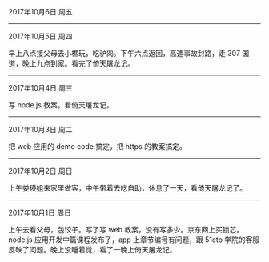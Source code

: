 2017年10月6日 周五


---
2017年10月5日 周四

早上八点接父母去小樵玩，吃驴肉。下午六点返回，高速事故封路，走 307 国道，晚上九点到家。看完了倚天屠龙记。

---
2017年10月4日 周三

写 node.js 教案。看倚天屠龙记。

---
2017年10月3日 周二

把 web 应用的 demo code 搞定，把 https 的教案搞定。

---
2017年10月2日 周日

上午娄瑛姐来家里做客，中午带着去吃自助，休息了一天，看倚天屠龙记了。

---
2017年10月1日 周日

上午去看父母，包饺子。写了写 web 教案，没有写多少。京东网上买锁芯。node.js 应用开发中篇课程发布了，app 上章节编号有问题，跟 51cto 学院的客服反映了问题。晚上没睡着觉，看了一晚上倚天屠龙记。
